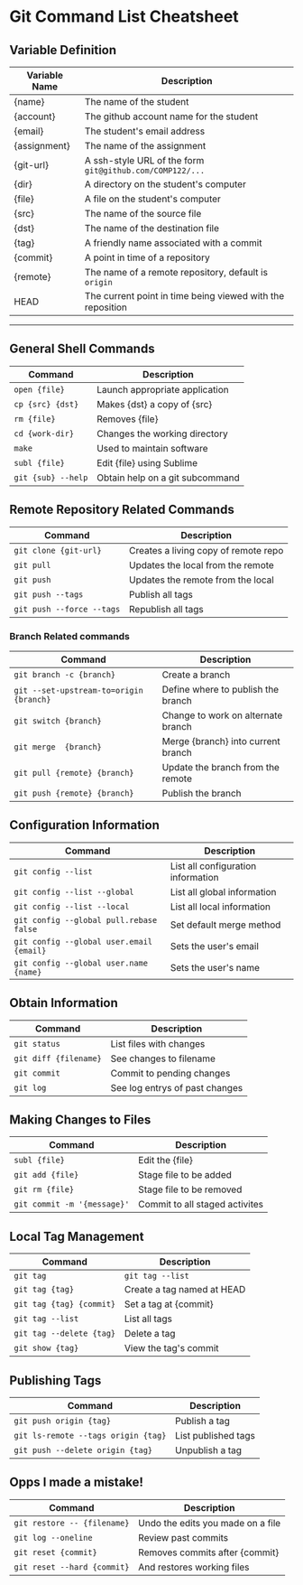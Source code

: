 # Git Command List Cheatsheet


## Variable Definition

 | Variable Name | Description                                                    |
 |---------------|----------------------------------------------------------------|
 | {name}        | The name of the student                                        |
 | {account}     | The github account name for the student                        |
 | {email}       | The student's email address                                    |
 | {assignment}  | The name of the assignment                                     |
 | {git-url}     | A ssh-style URL of the form `git@github.com/COMP122/...`       |
 | {dir}         | A directory on the student's computer                          |
 | {file}        | A file on the student's computer                               |
 | {src}         | The name of the source file                                    |
 | {dst}         | The name of the destination file                               |
 | {tag}         | A friendly name associated with a commit                       |
 | {commit}      | A point in time of a repository                                |
 | {remote}      | The name of a remote repository, default is `origin`
 | HEAD          | The current point in time being viewed with the reposition     |


---
## General Shell Commands

 | Command            | Description                      |
 |--------------------|----------------------------------|
 | `open {file}`      | Launch appropriate application   |
 | `cp {src} {dst}`   | Makes {dst} a copy of {src}      |
 | `rm {file}`        | Removes {file}                   |
 | `cd {work-dir}`    | Changes the working directory    |
 | `make`             | Used to maintain software        |
 | `subl {file}`      | Edit {file} using Sublime        |
 | `git {sub} --help` | Obtain help on a git subcommand  |


## Remote Repository Related Commands

 | Command                     | Description                          |
 |-----------------------------|--------------------------------------|
 | `git clone {git-url}`       | Creates a living copy of remote repo |
 | `git pull`                  | Updates the local from the remote    |
 | `git push`                  | Updates the remote from the local    |
 | `git push --tags`           | Publish all tags                     |
 | `git push --force --tags`   | Republish all tags                   |

### Branch Related commands

 | Command                                 | Description                          |
 |-----------------------------------------|--------------------------------------|
 | `git branch -c {branch}`                | Create a branch                      |
 | `git --set-upstream-to=origin {branch}` | Define where to publish the branch   |
 | `git switch {branch}`                   | Change to work on alternate branch   |
 | `git merge  {branch}`                   | Merge {branch} into current branch   |
 | `git pull {remote} {branch}`            | Update the branch from the remote    |
 | `git push {remote} {branch}`            | Publish the branch                   |


## Configuration Information

 | Command                                  | Description                        |
 |------------------------------------------|------------------------------------|
 | `git config --list`                      | List all configuration information |
 | `git config --list --global`             | List all global information        |
 | `git config --list --local`              | List all local information         |
 | `git config --global pull.rebase false ` | Set default merge method           |
 | `git config --global user.email {email}` | Sets the user's email              |
 | `git config --global user.name {name}`   | Sets the user's name               |

## Obtain Information

 | Command                     | Description                         |
 |-----------------------------|-------------------------------------|
 | `git status`                | List files with changes             |  
 | `git diff {filename}`       | See changes to filename             |
 | `git commit`                | Commit to pending changes           |
 | `git log`                   | See log entrys of past changes      |


## Making Changes to Files

 | Command                     | Description                          |
 |-----------------------------|--------------------------------------|
 | `subl {file}`               | Edit the {file}                      |
 | `git add {file}`            | Stage file to be added               |
 | `git rm {file}`             | Stage file to be removed             |
 | `git commit -m '{message}'` | Commit to all staged activites       |


## Local Tag Management

 | Command                  | Description                  |
 |--------------------------|------------------------------|
 | `git tag`                | `git tag --list`             |
 | `git tag {tag}`          | Create a tag named at HEAD   |
 | `git tag {tag} {commit}` | Set a tag at {commit}        |
 | `git tag --list`         | List all tags                |
 | `git tag --delete {tag}` | Delete a tag                 |
 | `git show {tag}`         | View the tag's commit        |


## Publishing Tags

 | Command                             | Description           |
 |-------------------------------------|-----------------------|
 | `git push origin {tag}`             | Publish a tag         |
 | `git ls-remote --tags origin {tag}` | List published tags   |
 | `git push --delete origin {tag}`    | Unpublish a tag       |

## Opps I made a mistake!

 | Command                       | Description                       |
 |-------------------------------|-----------------------------------|
 | `git restore -- {filename}`   | Undo the edits you made on a file |
 | `git log --oneline`           | Review past commits               |
 | `git reset {commit}`          | Removes commits after {commit}    |
 | `git reset --hard {commit}`   | And restores working files        |

